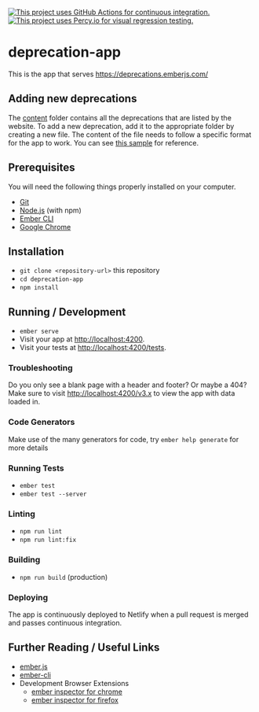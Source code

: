 [![This project uses GitHub Actions for continuous integration.](https://github.com/ember-learn/deprecation-app/workflows/CI/badge.svg)](https://github.com/ember-learn/deprecation-app/actions?query=workflow%3ACI)
[![This project uses Percy.io for visual regression testing.](https://percy.io/static/images/percy-badge.svg)](https://percy.io/Ember/deprecation-app)

# deprecation-app

This is the app that serves https://deprecations.emberjs.com/

## Adding new deprecations

The [content](https://github.com/ember-learn/deprecation-app/tree/main/content/) folder contains all the deprecations that are listed by the website. To add a new deprecation, add it to the appropriate folder by creating a new file. The content of the file needs to follow a specific format for the app to work. You can see [this sample](https://raw.githubusercontent.com/ember-learn/deprecation-app/main/content/ember/v3/getting-each.md) for reference.

## Prerequisites

You will need the following things properly installed on your computer.

* [Git](https://git-scm.com/)
* [Node.js](https://nodejs.org/) (with npm)
* [Ember CLI](https://ember-cli.com/)
* [Google Chrome](https://google.com/chrome/)

## Installation

* `git clone <repository-url>` this repository
* `cd deprecation-app`
* `npm install`

## Running / Development

* `ember serve`
* Visit your app at [http://localhost:4200](http://localhost:4200).
* Visit your tests at [http://localhost:4200/tests](http://localhost:4200/tests).

### Troubleshooting

Do you only see a blank page with a header and footer? Or maybe a 404? Make sure to visit
[http://localhost:4200/v3.x](http://localhost:4200/v3.x) to view the app
with data loaded in.

### Code Generators

Make use of the many generators for code, try `ember help generate` for more details

### Running Tests

* `ember test`
* `ember test --server`

### Linting

* `npm run lint`
* `npm run lint:fix`

### Building

* `npm run build` (production)

### Deploying

The app is continuously deployed to Netlify when a pull request is merged and passes continuous integration.

## Further Reading / Useful Links

* [ember.js](https://emberjs.com/)
* [ember-cli](https://ember-cli.com/)
* Development Browser Extensions
  * [ember inspector for chrome](https://chrome.google.com/webstore/detail/ember-inspector/bmdblncegkenkacieihfhpjfppoconhi)
  * [ember inspector for firefox](https://addons.mozilla.org/en-US/firefox/addon/ember-inspector/)
